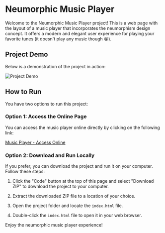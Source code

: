 # Neumorphic Music Player

Welcome to the Neumorphic Music Player project! This is a web page with the layout of a music player that incorporates the neumorphism design concept. It offers a modern and elegant user experience for playing your favorite tunes (it doesn't play any music though 😝).

## Project Demo

Below is a demonstration of the project in action:

![Project Demo](https://github.com/MateusPevidor/music-player-neu/blob/main/preview.gif)

## How to Run

You have two options to run this project:

### Option 1: Access the Online Page

You can access the music player online directly by clicking on the following link:

[Music Player - Access Online](https://mateuspevidor.github.io/music-player-neu)

### Option 2: Download and Run Locally

If you prefer, you can download the project and run it on your computer. Follow these steps:

1. Click the "Code" button at the top of this page and select "Download ZIP" to download the project to your computer.

2. Extract the downloaded ZIP file to a location of your choice.

3. Open the project folder and locate the `index.html` file.

4. Double-click the `index.html` file to open it in your web browser.

Enjoy the neumorphic music player experience!
